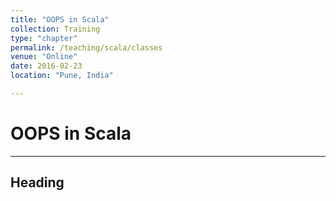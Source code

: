 ```yaml
---
title: "OOPS in Scala"
collection: Training
type: "chapter"
permalink: /teaching/scala/classes
venue: "Online"
date: 2016-02-23
location: "Pune, India"

---
```

# OOPS in Scala
---
## Heading
